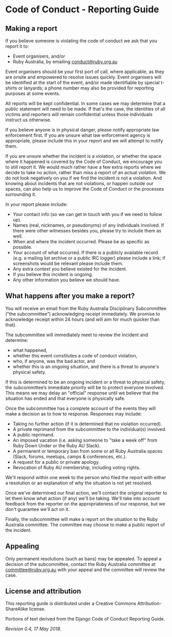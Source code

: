 # Code of Conduct - Reporting Guide

## Making a report
If you believe someone is violating the code of conduct we ask that you report it to:

- Event organisers, and/or
- Ruby Australia, by emailing conduct@ruby.org.au

Event organisers should be your first port of call, where applicable, as they are onsite and empowered to resolve issues quickly. Event organisers will be identified at the start of the event, and/or made identifiable by special t-shirts or lanyards; a phone number may also be provided for reporting purposes at some events.

All reports will be kept confidential. In some cases we may determine that a public statement will need to be made. If that's the case, the identities of all victims and reporters will remain confidential unless those individuals instruct us otherwise.

If you believe anyone is in physical danger, please notify appropriate law enforcement first. If you are unsure what law enforcement agency is appropriate, please include this in your report and we will attempt to notify them.

If you are unsure whether the incident is a violation, or whether the space where it happened is covered by the Code of Conduct, we encourage you to still report it. We would much rather have a few extra reports where we decide to take no action, rather than miss a report of an actual violation. We do not look negatively on you if we find the incident is not a violation. And knowing about incidents that are not violations, or happen outside our spaces, can also help us to improve the Code of Conduct or the processes surrounding it.

In your report please include:

- Your contact info (so we can get in touch with you if we need to follow up).
- Names (real, nicknames, or pseudonyms) of any individuals involved. If there were other witnesses besides you, please try to include them as well.
- When and where the incident occurred. Please be as specific as possible.
- Your account of what occurred. If there is a publicly available record (e.g. a mailing list archive or a public IRC logger) please include a link; if screenshots would be relevant please include them.
- Any extra context you believe existed for the incident.
- If you believe this incident is ongoing.
- Any other information you believe we should have.

## What happens after you make a report?
You will receive an email from the Ruby Australia Disciplinary Subcommittee ("the subcommittee”) acknowledging receipt immediately. We promise to acknowledge receipt within 24 hours (and will aim for much quicker than that).

The subcommittee will immediately meet to review the incident and determine:

- what happened,
- whether this event constitutes a code of conduct violation,
- who, if anyone, was the bad actor, and
- whether this is an ongoing situation, and there is a threat to anyone's physical safety.

If this is determined to be an ongoing incident or a threat to physical safety, the subcommittee’s immediate priority will be to protect everyone involved. This means we may delay an "official" response until we believe that the situation has ended and that everyone is physically safe.

Once the subcommittee has a complete account of the events they will make a decision as to how to response. Responses may include:

- Taking no further action (if it is determined that no violation occurred).
- A private reprimand from the subcommittee to the individual(s) involved.
- A public reprimand.
- An imposed vacation (i.e. asking someone to "take a week off" from Ruby Down Under or the Ruby AU Slack).
- A permanent or temporary ban from some or all Ruby Australia spaces (Slack, forums, meetups, camps & conferences, etc.).
- A request for a public or private apology.
- Revocation of Ruby AU membership, including voting rights.

We'll respond within one week to the person who filed the report with either a resolution or an explanation of why the situation is not yet resolved.

Once we've determined our final action, we'll contact the original reporter to let them know what action (if any) we'll be taking. We'll take into account feedback from the reporter on the appropriateness of our response, but we don't guarantee we'll act on it.

Finally, the subcommittee will make a report on the situation to the Ruby Australia committee. The committee may choose to make a public report of the incident.

## Appealing
Only permanent resolutions (such as bans) may be appealed. To appeal a decision of the subcommittee, contact the Ruby Australia committee at committee@ruby.org.au with your appeal and the committee will review the case.

## License and attribution
This reporting guide is distributed under a Creative Commons Attribution-ShareAlike license.

Portions of text derived from the Django Code of Conduct Reporting Guide.

_Revision 0.4, 17 May 2018._
